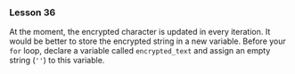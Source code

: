 ### Lesson 36

At the moment, the encrypted character is updated in every iteration. It would be better to store the encrypted string in a new variable. Before your `for` loop, declare a variable called `encrypted_text` and assign an empty string (`''`) to this variable.
